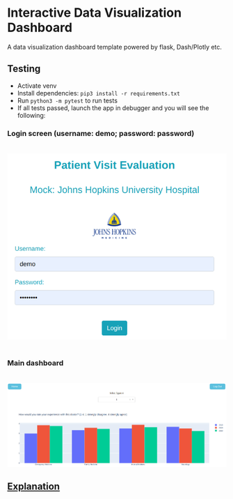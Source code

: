 # Interactive Data Visualization Dashboard

A data visualization dashboard template powered by flask, Dash/Plotly etc.

## Testing

- Activate venv
- Install dependencies: `pip3 install -r requirements.txt`
- Run `python3 -m pytest` to run tests
- If all tests passed, launch the app in debugger and you will see the following:

### Login screen (username: demo; password: password)<br><br>
![Dashboard login screen](./doc/pics/plotly-login.png)
<br><br>

### Main dashboard<br><br>
![Main dashboard](./doc/pics/dashboard.png)

## [Explanation](./doc/index.MD)